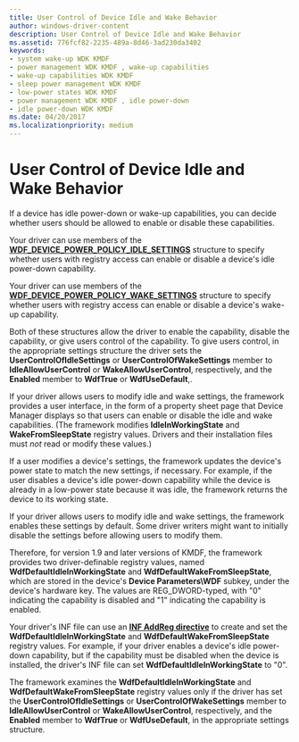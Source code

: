 ```yaml
---
title: User Control of Device Idle and Wake Behavior
author: windows-driver-content
description: User Control of Device Idle and Wake Behavior
ms.assetid: 776fcf82-2235-489a-8d46-3ad230da3402
keywords:
- system wake-up WDK KMDF
- power management WDK KMDF , wake-up capabilities
- wake-up capabilities WDK KMDF
- sleep power management WDK KMDF
- low-power states WDK KMDF
- power management WDK KMDF , idle power-down
- idle power-down WDK KMDF
ms.date: 04/20/2017
ms.localizationpriority: medium
---
```


# User Control of Device Idle and Wake Behavior


If a device has idle power-down or wake-up capabilities, you can decide whether users should be allowed to enable or disable these capabilities.

Your driver can use members of the [**WDF\_DEVICE\_POWER\_POLICY\_IDLE\_SETTINGS**](https://msdn.microsoft.com/library/windows/hardware/ff551270) structure to specify whether users with registry access can enable or disable a device's idle power-down capability.

Your driver can use members of the [**WDF\_DEVICE\_POWER\_POLICY\_WAKE\_SETTINGS**](https://msdn.microsoft.com/library/windows/hardware/ff551277) structure to specify whether users with registry access can enable or disable a device's wake-up capability.

Both of these structures allow the driver to enable the capability, disable the capability, or give users control of the capability. To give users control, in the appropriate settings structure the driver sets the **UserControlOfIdleSettings** or **UserControlOfWakeSettings** member to **IdleAllowUserControl** or **WakeAllowUserControl**, respectively, and the **Enabled** member to **WdfTrue** or **WdfUseDefault**,.

If your driver allows users to modify idle and wake settings, the framework provides a user interface, in the form of a property sheet page that Device Manager displays so that users can enable or disable the idle and wake capabilities. (The framework modifies **IdleInWorkingState** and **WakeFromSleepState** registry values. Drivers and their installation files must *not* read or modify these values.)

If a user modifies a device's settings, the framework updates the device's power state to match the new settings, if necessary. For example, if the user disables a device's idle power-down capability while the device is already in a low-power state because it was idle, the framework returns the device to its working state.

If your driver allows users to modify idle and wake settings, the framework enables these settings by default. Some driver writers might want to initially disable the settings before allowing users to modify them.

Therefore, for version 1.9 and later versions of KMDF, the framework provides two driver-definable registry values, named **WdfDefaultIdleInWorkingState** and **WdfDefaultWakeFromSleepState**, which are stored in the device's **Device Parameters\\WDF** subkey, under the device's hardware key. The values are REG\_DWORD-typed, with "0" indicating the capability is disabled and "1" indicating the capability is enabled.

Your driver's INF file can use an [**INF AddReg directive**](https://msdn.microsoft.com/library/windows/hardware/ff546320) to create and set the **WdfDefaultIdleInWorkingState** and **WdfDefaultWakeFromSleepState** registry values. For example, if your driver enables a device's idle power-down capability, but if the capability must be disabled when the device is installed, the driver's INF file can set **WdfDefaultIdleInWorkingState** to "0".

The framework examines the **WdfDefaultIdleInWorkingState** and **WdfDefaultWakeFromSleepState** registry values only if the driver has set the **UserControlOfIdleSettings** or **UserControlOfWakeSettings** member to **IdleAllowUserControl** or **WakeAllowUserControl**, respectively, and the **Enabled** member to **WdfTrue** or **WdfUseDefault**, in the appropriate settings structure.

 

 





